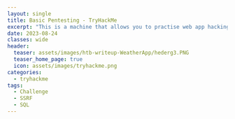 ```yaml
---
layout: single
title: Basic Pentesting - TryHackMe
excerpt: "This is a machine that allows you to practise web app hacking and privilege escalation."
date: 2023-08-24
classes: wide
header:
  teaser: assets/images/htb-writeup-WeatherApp/hederg3.PNG
  teaser_home_page: true
  icon: assets/images/tryhackme.png
categories:
  - tryhackme
tags:  
  - Challenge
  - SSRF
  - SQL
---
```

